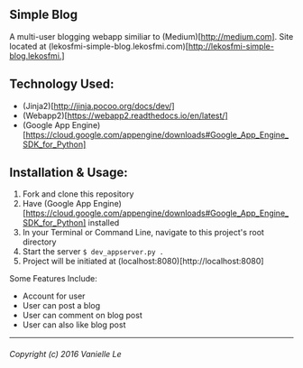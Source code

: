 Simple Blog 
--------------------

A multi-user blogging webapp similiar to (Medium)[http://medium.com].
Site located at (lekosfmi-simple-blog.lekosfmi.com)[http://lekosfmi-simple-blog.lekosfmi.]

## Technology Used:
- (Jinja2)[http://jinja.pocoo.org/docs/dev/]
- (Webapp2)[https://webapp2.readthedocs.io/en/latest/]
- (Google App Engine)[https://cloud.google.com/appengine/downloads#Google_App_Engine_SDK_for_Python]

## Installation & Usage:
1) Fork and clone this repository
2) Have (Google App Engine)[https://cloud.google.com/appengine/downloads#Google_App_Engine_SDK_for_Python] installed
3) In your Terminal or Command Line, navigate to this project's root directory
4) Start the server ```$ dev_appserver.py .```
5) Project will be initiated at (localhost:8080)[http://localhost:8080]

Some Features Include:
 - Account for user
 - User can post a blog
 - User can comment on blog post
 - User can also like blog post

-------------------
###### Copyright (c) 2016 Vanielle Le
